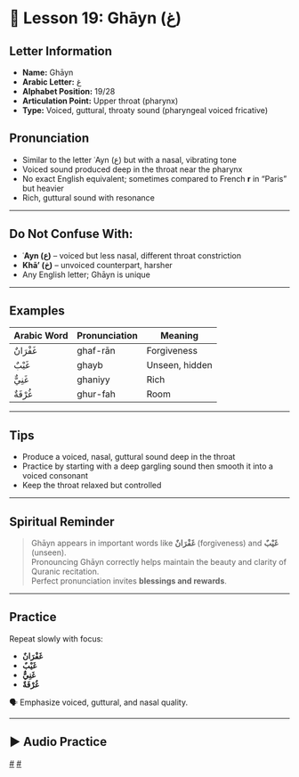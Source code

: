 # 📘 Lesson 19: Ghāyn (غ)

## Letter Information

- **Name:** Ghāyn
- **Arabic Letter:** غ
- **Alphabet Position:** 19/28
- **Articulation Point:** Upper throat (pharynx)
- **Type:** Voiced, guttural, throaty sound (pharyngeal voiced fricative)

## Pronunciation

- Similar to the letter ʿAyn (ع) but with a nasal, vibrating tone
- Voiced sound produced deep in the throat near the pharynx
- No exact English equivalent; sometimes compared to French **r** in “Paris” but heavier
- Rich, guttural sound with resonance

---

## Do Not Confuse With:

- **ʿAyn (ع)** – voiced but less nasal, different throat constriction
- **Khā’ (خ)** – unvoiced counterpart, harsher
- Any English letter; Ghāyn is unique

---

## Examples

| Arabic Word | Pronunciation | Meaning        |
| ----------- | ------------- | -------------- |
| غَفْرَانٌ   | ghaf-rān      | Forgiveness    |
| غَيْبٌ      | ghayb         | Unseen, hidden |
| غَنِيٌّ     | ghaniyy       | Rich           |
| غُرْفَةٌ    | ghur-fah      | Room           |

---

## Tips

- Produce a voiced, nasal, guttural sound deep in the throat
- Practice by starting with a deep gargling sound then smooth it into a voiced consonant
- Keep the throat relaxed but controlled

---

## Spiritual Reminder

> Ghāyn appears in important words like **غَفْرَانٌ** (forgiveness) and **غَيْبٌ** (unseen).  
> Pronouncing Ghāyn correctly helps maintain the beauty and clarity of Quranic recitation.  
> Perfect pronunciation invites **blessings and rewards**.

---

## Practice

Repeat slowly with focus:

- **غَفْرَانٌ**
- **غَيْبٌ**
- **غَنِيٌّ**
- **غُرْفَةٌ**

🗣 Emphasize voiced, guttural, and nasal quality.

---

## ▶️ Audio Practice

[#](assets/audios/arabic/man/19.mp3) [#](assets/audios/arabic/woman/19.mp3)
